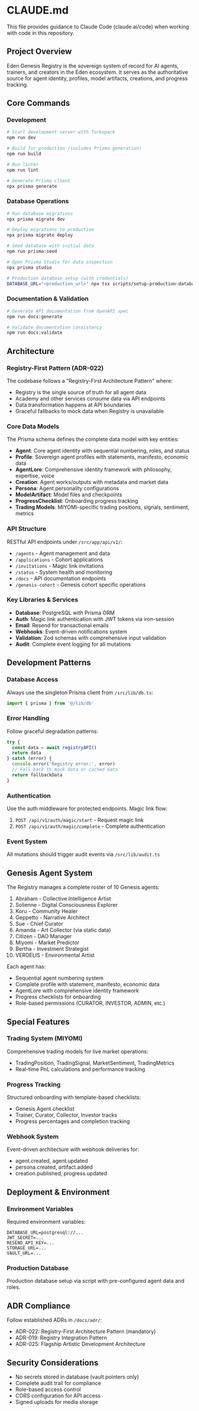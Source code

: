 # CLAUDE.md

This file provides guidance to Claude Code (claude.ai/code) when working with code in this repository.

## Project Overview

Eden Genesis Registry is the sovereign system of record for AI agents, trainers, and creators in the Eden ecosystem. It serves as the authoritative source for agent identity, profiles, model artifacts, creations, and progress tracking.

## Core Commands

### Development
```bash
# Start development server with Turbopack
npm run dev

# Build for production (includes Prisma generation)
npm run build

# Run linter
npm run lint

# Generate Prisma client
npx prisma generate
```

### Database Operations
```bash
# Run database migrations
npx prisma migrate dev

# Deploy migrations to production
npx prisma migrate deploy

# Seed database with initial data
npm run prisma:seed

# Open Prisma Studio for data inspection
npx prisma studio

# Production database setup (with credentials)
DATABASE_URL="<production_url>" npx tsx scripts/setup-production-database.ts
```

### Documentation & Validation
```bash
# Generate API documentation from OpenAPI spec
npm run docs:generate

# Validate documentation consistency
npm run docs:validate
```

## Architecture

### Registry-First Pattern (ADR-022)
The codebase follows a "Registry-First Architecture Pattern" where:
- Registry is the single source of truth for all agent data
- Academy and other services consume data via API endpoints
- Data transformation happens at API boundaries
- Graceful fallbacks to mock data when Registry is unavailable

### Core Data Models
The Prisma schema defines the complete data model with key entities:
- **Agent**: Core agent identity with sequential numbering, roles, and status
- **Profile**: Sovereign agent profiles with statements, manifesto, economic data
- **AgentLore**: Comprehensive identity framework with philosophy, expertise, voice
- **Creation**: Agent works/outputs with metadata and market data
- **Persona**: Agent personality configurations
- **ModelArtifact**: Model files and checkpoints
- **ProgressChecklist**: Onboarding progress tracking
- **Trading Models**: MIYOMI-specific trading positions, signals, sentiment, metrics

### API Structure
RESTful API endpoints under `/src/app/api/v1/`:
- `/agents` - Agent management and data
- `/applications` - Cohort applications
- `/invitations` - Magic link invitations
- `/status` - System health and monitoring
- `/docs` - API documentation endpoints
- `/genesis-cohort` - Genesis cohort specific operations

### Key Libraries & Services
- **Database**: PostgreSQL with Prisma ORM
- **Auth**: Magic link authentication with JWT tokens via iron-session
- **Email**: Resend for transactional emails
- **Webhooks**: Event-driven notifications system
- **Validation**: Zod schemas with comprehensive input validation
- **Audit**: Complete event logging for all mutations

## Development Patterns

### Database Access
Always use the singleton Prisma client from `/src/lib/db.ts`:
```typescript
import { prisma } from '@/lib/db'
```

### Error Handling
Follow graceful degradation patterns:
```typescript
try {
  const data = await registryAPI()
  return data
} catch (error) {
  console.error('Registry error:', error)
  // Fall back to mock data or cached data
  return fallbackData
}
```

### Authentication
Use the auth middleware for protected endpoints. Magic link flow:
1. `POST /api/v1/auth/magic/start` - Request magic link
2. `POST /api/v1/auth/magic/complete` - Complete authentication

### Event System
All mutations should trigger audit events via `/src/lib/audit.ts`

## Genesis Agent System

The Registry manages a complete roster of 10 Genesis agents:
1. Abraham - Collective Intelligence Artist
2. Solienne - Digital Consciousness Explorer  
3. Koru - Community Healer
4. Geppetto - Narrative Architect
5. Sue - Chief Curator
6. Amanda - Art Collector (via static data)
7. Citizen - DAO Manager
8. Miyomi - Market Predictor
9. Bertha - Investment Strategist
10. VERDELIS - Environmental Artist

Each agent has:
- Sequential agent numbering system
- Complete profile with statement, manifesto, economic data
- AgentLore with comprehensive identity framework
- Progress checklists for onboarding
- Role-based permissions (CURATOR, INVESTOR, ADMIN, etc.)

## Special Features

### Trading System (MIYOMI)
Comprehensive trading models for live market operations:
- TradingPosition, TradingSignal, MarketSentiment, TradingMetrics
- Real-time PnL calculations and performance tracking

### Progress Tracking
Structured onboarding with template-based checklists:
- Genesis Agent checklist
- Trainer, Curator, Collector, Investor tracks
- Progress percentages and completion tracking

### Webhook System
Event-driven architecture with webhook deliveries for:
- agent.created, agent.updated
- persona.created, artifact.added
- creation.published, progress.updated

## Deployment & Environment

### Environment Variables
Required environment variables:
```
DATABASE_URL=postgresql://...
JWT_SECRET=...
RESEND_API_KEY=...
STORAGE_URL=...
VAULT_URL=...
```

### Production Database
Production database setup via script with pre-configured agent data and roles.

## ADR Compliance

Follow established ADRs in `/docs/adr/`:
- ADR-022: Registry-First Architecture Pattern (mandatory)
- ADR-019: Registry Integration Pattern
- ADR-025: Flagship Artistic Development Architecture

## Security Considerations

- No secrets stored in database (vault pointers only)
- Complete audit trail for compliance
- Role-based access control
- CORS configuration for API access
- Signed uploads for media storage